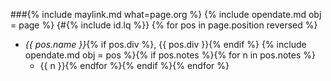 ###{% include maylink.md what=page.org %} {% include opendate.md obj = page %} {#{% include id.lq %}}
{% for pos in page.position reversed %}
 - *{{ pos.name }}*{% if pos.div %}, {{ pos.div }}{% endif %} {% include opendate.md obj = pos %}{% if pos.notes %}{% for n in pos.notes %}
   - {{ n }}{% endfor %}{% endif %}{% endfor %}
